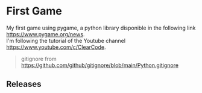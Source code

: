 # First Game
My first game using pygame, a python library disponible in the following link https://www.pygame.org/news.  
I'm following the tutorial of the Youtube channel https://www.youtube.com/c/ClearCode.
>gitignore from https://github.com/github/gitignore/blob/main/Python.gitignore

## Releases